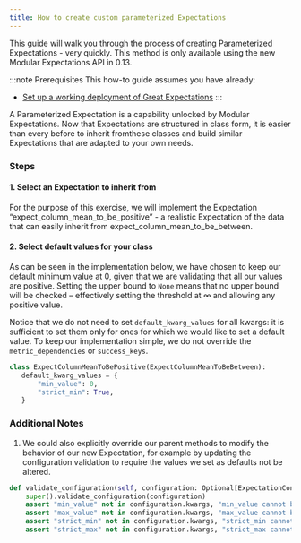 ```yaml
---
title: How to create custom parameterized Expectations
---
```


This guide will walk you through the process of creating Parameterized Expectations - very quickly. This method is only available using the new Modular Expectations API in 0.13.

:::note Prerequisites 
This how-to guide assumes you have already:

* [Set up a working deployment of Great Expectations](../../../tutorials/getting_started/intro.md)
:::

A Parameterized Expectation is a capability unlocked by Modular Expectations. Now that Expectations are structured in class form, it is easier than every before to inherit fromthese classes and build similar Expectations that are adapted to your own needs.

### Steps

#### 1. Select an Expectation to inherit from

For the purpose of this exercise, we will implement the Expectation “expect_column_mean_to_be_positive” - a realistic Expectation of the data that can easily inherit from expect_column_mean_to_be_between.

#### 2. Select default values for your class

As can be seen in the implementation below, we have chosen to keep our default minimum value at 0, given that we are validating that all our values are positive. Setting the upper bound to `None` means that no upper bound will be checked – effectively setting the threshold at ∞ and allowing any positive value.

Notice that we do not need to set `default_kwarg_values` for all kwargs: it is sufficient to set them only for ones for which we would like to set a default value. To keep our implementation simple, we do not override the `metric_dependencies` or `success_keys`.

````python
class ExpectColumnMeanToBePositive(ExpectColumnMeanToBeBetween):
   default_kwarg_values = {
       "min_value": 0,
       "strict_min": True,
   }
````

### Additional Notes

1. We could also explicitly override our parent methods to modify the behavior of our new Expectation, for example by updating the configuration validation to require the values we set as defaults not be altered.

````python
def validate_configuration(self, configuration: Optional[ExpectationConfiguration]):
    super().validate_configuration(configuration)
    assert "min_value" not in configuration.kwargs, "min_value cannot be altered"
    assert "max_value" not in configuration.kwargs, "max_value cannot be altered"
    assert "strict_min" not in configuration.kwargs, "strict_min cannot be altered"
    assert "strict_max" not in configuration.kwargs, "strict_max cannot be altered"
````
